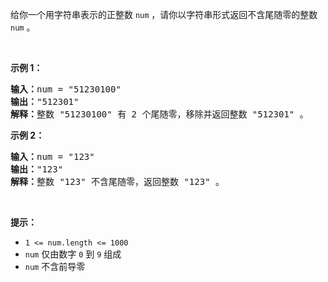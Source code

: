 <p>给你一个用字符串表示的正整数 <code>num</code> ，请你以字符串形式返回不含尾随零的整数<em> </em><code>num</code><em> </em>。</p>

<p>&nbsp;</p>

<p><strong>示例 1：</strong></p>

<pre><strong>输入：</strong>num = "51230100"
<strong>输出：</strong>"512301"
<strong>解释：</strong>整数 "51230100" 有 2 个尾随零，移除并返回整数 "512301" 。
</pre>

<p><strong>示例 2：</strong></p>

<pre><strong>输入：</strong>num = "123"
<strong>输出：</strong>"123"
<strong>解释：</strong>整数 "123" 不含尾随零，返回整数 "123" 。
</pre>

<p>&nbsp;</p>

<p><strong>提示：</strong></p>

<ul>
	<li><code>1 &lt;= num.length &lt;= 1000</code></li>
	<li><code>num</code> 仅由数字 <code>0</code> 到 <code>9</code> 组成</li>
	<li><code>num</code> 不含前导零</li>
</ul>
